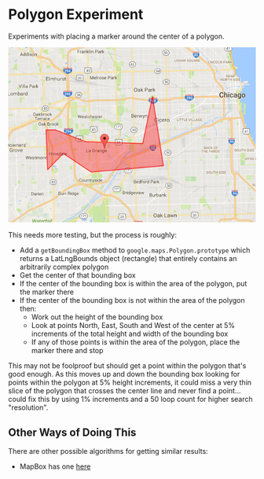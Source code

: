 # Polygon Experiment

Experiments with placing a marker around the center of a polygon.

![demo](screenshot.png)

This needs more testing, but the process is roughly:

* Add a `getBoundingBox` method to `google.maps.Polygon.prototype` which returns a LatLngBounds object (rectangle) that entirely contains an arbitrarily complex polygon
* Get the center of that bounding box
* If the center of the bounding box is within the area of the polygon, put the marker there
* If the center of the bounding box is not within the area of the polygon then:
	* Work out the height of the bounding box
	* Look at points North, East, South and West of the center at 5% increments of the total height and width of the bounding box
	* If any of those points is within the area of the polygon, place the marker there and stop

This may not be foolproof but should get a point within the polygon that's good enough.  As this moves up and down the bounding box looking for points within the polygon at 5% height increments, it could miss a very thin slice of the polygon that crosses the center line and never find a point... could fix this by using 1% increments and a 50 loop count for higher search "resolution".

## Other Ways of Doing This

There are other possible algorithms for getting similar results:

* MapBox has one [here](https://github.com/mapbox/polylabel/blob/master/index.js)
